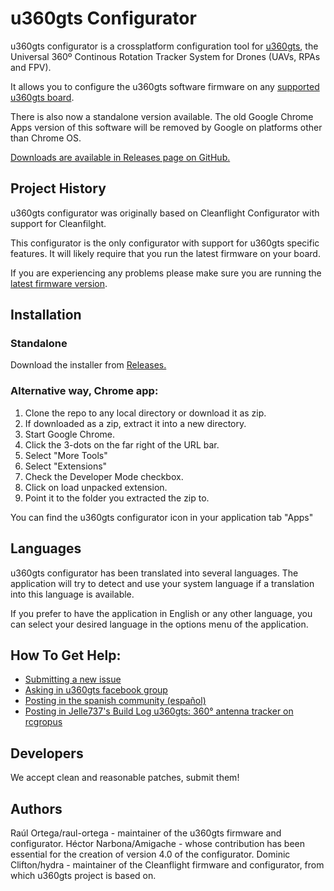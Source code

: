 # u360gts Configurator

u360gts configurator is a crossplatform configuration tool for [u360gts](http://www.u360gts.com), the Universal 360º Continous Rotation Tracker System for Drones (UAVs, RPAs and FPV).

It allows you to configure the u360gts software firmware on any [supported u360gts board](https://github.com/raul-ortega/u360gts/blob/master/wiki/install-wiring-schematics.md).

There is also now a standalone version available.  The old Google Chrome Apps version of this software will be removed by Google on platforms other than Chrome OS. 

[Downloads are available in Releases page on GitHub.](https://github.com/raul-ortega/u360gts-configurator/releases)

## Project History

u360gts configurator was originally based on  Cleanflight Configurator with support for Cleanfilght.

This configurator is the only configurator with support for u360gts specific features. It will likely require that you run the latest firmware on your board.

If you are experiencing any problems please make sure you are running the [latest firmware version](https://github.com/raul-ortega/u360gts/releases/latest).

## Installation

### Standalone

Download the installer from [Releases.](https://github.com/raul-ortega/u360gts-configurator/releases)

### Alternative way, Chrome app:

1. Clone the repo to any local directory or download it as zip.
2. If downloaded as a zip, extract it into a new directory.
3. Start Google Chrome.
4. Click the 3-dots on the far right of the URL bar.
5. Select "More Tools"
6. Select "Extensions"
7. Check the Developer Mode checkbox.
8. Click on load unpacked extension.
9. Point it to the folder you extracted the zip to.

You can find the u360gts configurator icon in your application tab "Apps"

## Languages

u360gts configurator has been translated into several languages. The application will try to detect and use your system language if a translation into this language is available.

If you prefer to have the application in English or any other language, you can select your desired language in the options menu of the application.

## How To Get Help:

- [Submitting a new issue](https://github.com/raul-ortega/u360gts-configurator/issues)
- [Asking in u360gts facebook group](https://www.facebook.com/groups/u360gts/)
- [Posting in the spanish community (español)](http://www.zonafpv.com/foro/estacion-de-tierra/u360gts-seguidor-de-antena-de-rotacion-continua-360o/)
- [Posting in Jelle737's Build Log u360gts: 360° antenna tracker on rcgropus](https://www.rcgroups.com/forums/showthread.php?2964122-u360gts-360%C2%B0-antenna-tracker)

## Developers

We accept clean and reasonable patches, submit them!

## Authors

Raúl Ortega/raul-ortega - maintainer of the u360gts firmware and configurator.
Héctor Narbona/Amigache - whose contribution has been essential for the creation of version 4.0 of the configurator.
Dominic Clifton/hydra - maintainer of the Cleanflight firmware and configurator, from which u360gts project is based on.
